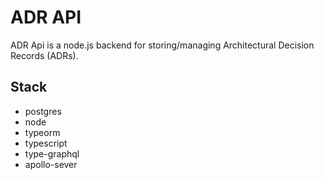# ADR API

ADR Api is a node.js backend for storing/managing Architectural Decision Records (ADRs).

## Stack

- postgres
- node
- typeorm
- typescript
- type-graphql
- apollo-sever
